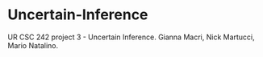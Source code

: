 # Uncertain-Inference
UR CSC 242 project 3 - Uncertain Inference. Gianna Macri, Nick Martucci, Mario Natalino.
